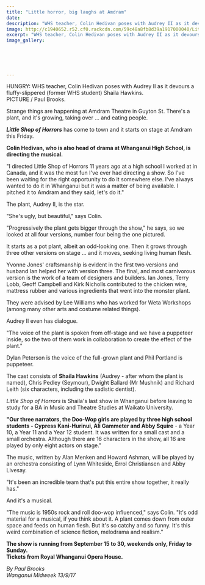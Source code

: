 ```yaml
---
title: "Little horror, big laughs at Amdram"
date: 
description: "WHS teacher, Colin Hedivan poses with Audrey II as it devours a fluffy-slippered (former WHS student) Shaila Hawkins..."
image: http://c1940652.r52.cf0.rackcdn.com/59c48a8fb8d39a1917000040/Little-shop-of-horror-with-colin-hedivan.jpg
excerpt: "WHS teacher, Colin Hedivan poses with Audrey II as it devours a fluffy-slippered (former WHS student) Shaila Hawkins."
image_gallery:
    
    
    
    
    
---
```


<p><span>HUNGRY: WHS teacher, Colin Hedivan poses with Audrey II as it devours a fluffy-slippered <span>(former WHS student)&nbsp;</span>Shaila Hawkins. <br />PICTURE / Paul Brooks.</span></p>
<p><span><span>Strange things are happening at Amdram Theatre in Guyton St. There's a plant, and it's growing, taking over ... and eating people.</span><br /><em></em></span></p>
<p><span><strong><em>Little Shop of Horrors</em></strong><span>&nbsp;has come to town and it starts on stage at Amdram this Friday.</span><br /></span></p>
<p><span><strong>Colin Hedivan, who is also head of drama at Whanganui High School, is directing the musical.</strong><br /></span></p>
<p><span><span>"I directed Little Shop of Horrors 11 years ago at a high school I worked at in Canada, and it was the most fun I've ever had directing a show. So I've been waiting for the right opportunity to do it somewhere else. I've always wanted to do it in Whanganui but it was a matter of being available. I pitched it to Amdram and they said, let's do it."</span><br /></span></p>
<p><span><span>The plant, Audrey II, is the star.</span><br /></span></p>
<p><span><span>"She's ugly, but beautiful," says Colin.</span><br /></span></p>
<p><span><span>"Progressively the plant gets bigger through the show," he says, so we looked at all four versions, number four being the one pictured.</span><br /></span></p>
<p><span><span>It starts as a pot plant, albeit an odd-looking one. Then it grows through three other versions on stage ... and it moves, seeking living human flesh.</span><br /></span></p>
<p><span><span>Yvonne Jones' craftsmanship is evident in the first two versions and husband Ian helped her with version three. The final, and most carnivorous version is the work of a team of designers and builders. Ian Jones, Terry Lobb, Geoff Campbell and Kirk Nicholls contributed to the chicken wire, mattress rubber and various ingredients that went into the monster plant.</span><br /></span></p>
<p><span><span>They were advised by Lee Williams who has worked for Weta Workshops (among many other arts and costume related things).</span><br /></span></p>
<p><span><span>Audrey II even has dialogue.</span><br /></span></p>
<p><span><span>"The voice of the plant is spoken from off-stage and we have a puppeteer inside, so the two of them work in collaboration to create the effect of the plant."</span><br /></span></p>
<p><span><span>Dylan Peterson is the voice of the full-grown plant and Phil Portland is puppeteer.</span><br /></span></p>
<p><span><span>The cast consists of <strong>Shaila Hawkins</strong> (Audrey - after whom the plant is named), Chris Pedley (Seymour), Dwight Ballard (Mr Mushnik) and Richard Leith (six characters, including the sadistic dentist).</span><br /><em></em></span></p>
<p><span><em>Little Shop of Horrors</em><span>&nbsp;is Shaila's last show in Whanganui before leaving to study for a BA in Music and Theatre Studies at Waikato University.</span><br /></span></p>
<p><span><span><strong>"Our three narrators, the Doo-Wop girls are played by three high school students - Cypress Kani-Hurinui, Ali Gammeter and Abby Squire</strong> - a Year 10, a Year 11 and a Year 12 student. It was written for a small cast and a small orchestra. Although there are 16 characters in the show, all 16 are played by only eight actors on stage."</span><br /></span></p>
<p><span><span>The music, written by Alan Menken and Howard Ashman, will be played by an orchestra consisting of Lynn Whiteside, Errol Christiansen and Abby Livesay.</span><br /></span></p>
<p><span><span>"It's been an incredible team that's put this entire show together, it really has."</span><br /></span></p>
<p><span><span>And it's a musical.</span><br /></span></p>
<p><span><span>"The music is 1950s rock and roll doo-wop influenced," says Colin. "It's odd material for a musical, if you think about it. A plant comes down from outer space and feeds on human flesh. But it's so catchy and so funny. It's this weird combination of science fiction, melodrama and realism."</span><br /></span></p>
<p><strong>The show is running from September 15 to 30, weekends only, Friday to Sunday. <br />Tickets from Royal Whanganui Opera House.</strong></p>
<p><em>By Paul Brooks<br />Wanganui Midweek 13/9/17</em></p>

